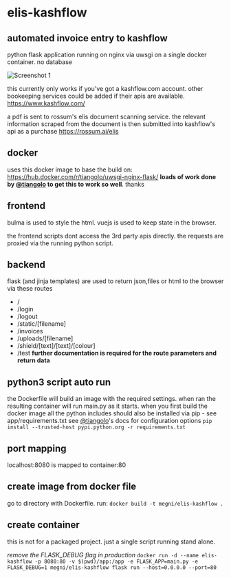 # elis-kashflow
## automated invoice entry to kashflow
python flask application running on nginx via uwsgi on a single docker container. no database

![Screenshot 1](/static/img/screenshot1.png?raw=true "22/06/2018")

this currently only works if you've got a kashflow.com account. other bookeeping services could be added if their apis are available.
https://www.kashflow.com/

a pdf is sent to rossum's elis document scanning service. the relevant information scraped from the document is then submitted into kashflow's api as a purchase
https://rossum.ai/elis

## docker
uses this docker image to base the build on:
https://hub.docker.com/r/tiangolo/uwsgi-nginx-flask/
**loads of work done by [@tiangolo](https://github.com/tiangolo/uwsgi-nginx-flask-docker) to get this to work so well**. thanks

## frontend
bulma is used to style the html. vuejs is used to keep state in the browser.

the frontend scripts dont access the 3rd party apis directly. the requests are proxied via the running python script.
## backend
flask (and jinja templates) are used to return json,files or html to the browser via these routes
- /
- /login
- /logout
- /static/[filename]
- /invoices
- /uploads/[filename]
- /shield/[text]/[text]/[colour]
- /test
**further documentation is required for the route parameters and return data**
## python3 script auto run
the Dockerfile will build an image with the required settings. when ran the resulting container will run main.py as it starts. when you first build the docker image all the python includes should also be installed via pip - see app/requirements.txt 
see [@tiangolo](https://github.com/tiangolo/uwsgi-nginx-flask-docker)'s docs for configuration options
```pip install --trusted-host pypi.python.org -r requirements.txt```
## port mapping
localhost:8080 is mapped to container:80

## create image from docker file
go to directory with Dockerfile. run:
``` docker build -t megni/elis-kashflow . ```

## create container
this is not for a packaged project. just a single script running stand alone.

*remove the FLASK_DEBUG flag in production*
``` docker run -d --name elis-kashflow -p 8080:80 -v $(pwd)/app:/app -e FLASK_APP=main.py -e FLASK_DEBUG=1 megni/elis-kashflow flask run --host=0.0.0.0 --port=80 ```